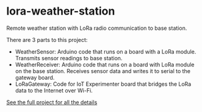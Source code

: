 # lora-weather-station
Remote weather station with LoRa radio communication to base station.

There are 3 parts to this project:

* WeatherSensor: Arduino code that runs on a board with a LoRa module. Transmits sensor readings to base station.
* WeatherReceiver: Arduino code that runs on a board with LoRa module on the base station. Receives sensor data and writes it to serial to the gateway board.
* LoRaGateway: Code for IoT Experimenter board that bridges the LoRa data to the Internet over Wi-Fi.


[See the full project for all the details](https://nootropicdesign.com/projectlab/2017/09/03/solar-powered-lora-weather-station/)
